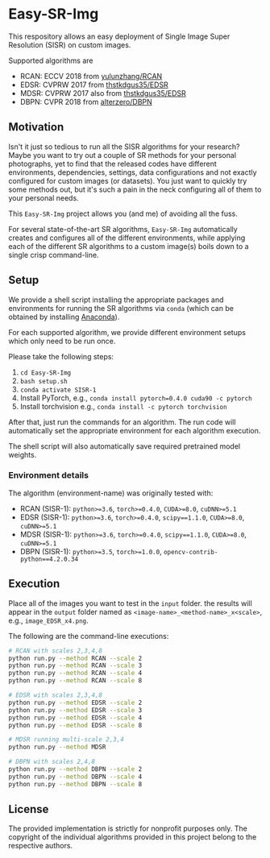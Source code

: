 # Easy-SR-Img
This respository allows an easy deployment of Single Image Super Resolution (SISR) on custom images.

Supported algorithms are
- RCAN: ECCV 2018 from [yulunzhang/RCAN](https://github.com/yulunzhang/RCAN)
- EDSR: CVPRW 2017 from [thstkdgus35/EDSR](https://github.com/thstkdgus35/EDSR-PyTorch)
- MDSR: CVPRW 2017 also from [thstkdgus35/EDSR](https://github.com/thstkdgus35/EDSR-PyTorch)
- DBPN: CVPR 2018 from [alterzero/DBPN](https://github.com/alterzero/DBPN-Pytorch)

## Motivation
Isn't it just so tedious to run all the SISR algorithms for your research?
Maybe you want to try out a couple of SR methods for your personal photographs, yet to find that the released codes have different environments, dependencies, settings, data configurations and not exactly configured for custom images (or datasets).
You just want to quickly try some methods out, but it's such a pain in the neck configuring all of them to your personal needs.

This `Easy-SR-Img` project allows you (and me) of avoiding all the fuss.

For several state-of-the-art SR algorithms, `Easy-SR-Img` automatically creates and configures all of the different environments, while applying each of the different SR algorithms to a custom image(s) boils down to a single crisp command-line.

## Setup
We provide a shell script installing the appropriate packages and environments for running the SR algorithms via `conda` (which can be obtained by installing [Anaconda](https://www.anaconda.com/)).

For each supported algorithm, we provide different environment setups which only need to be run once.

Please take the following steps: 
1. `cd Easy-SR-Img`
2. `bash setup.sh`
3. `conda activate SISR-1`
4. Install PyTorch, e.g., `conda install pytorch=0.4.0 cuda90 -c pytorch`
5. Install torchvision e.g., `conda install -c pytorch torchvision`

After that, just run the commands for an algorithm.
The run code will automatically set the appropriate environment for each algorithm execution.

The shell script will also automatically save required pretrained model weights.

### Environment details
The algorithm (environment-name) was originally tested with: 
- RCAN (SISR-1): `python>=3.6`, `torch>=0.4.0`, `CUDA>=8.0`, `cuDNN>=5.1`
- EDSR (SISR-1): `python>=3.6`, `torch>=0.4.0`, `scipy==1.1.0`, `CUDA>=8.0`, `cuDNN>=5.1`
- MDSR (SISR-1): `python>=3.6`, `torch>=0.4.0`, `scipy==1.1.0`, `CUDA>=8.0`, `cuDNN>=5.1`
- DBPN (SISR-1): `python>=3.5`, `torch>=1.0.0`, `opencv-contrib-python==4.2.0.34`

## Execution
Place all of the images you want to test in the `input` folder.
the results will appear in the `output` folder named as `<image-name>_<method-name>_x<scale>`, e.g., `image_EDSR_x4.png`.

The following are the command-line executions:

```bash
# RCAN with scales 2,3,4,8
python run.py --method RCAN --scale 2
python run.py --method RCAN --scale 3
python run.py --method RCAN --scale 4
python run.py --method RCAN --scale 8

# EDSR with scales 2,3,4,8
python run.py --method EDSR --scale 2
python run.py --method EDSR --scale 3
python run.py --method EDSR --scale 4
python run.py --method EDSR --scale 8

# MDSR running multi-scale 2,3,4
python run.py --method MDSR

# DBPN with scales 2,4,8
python run.py --method DBPN --scale 2
python run.py --method DBPN --scale 4
python run.py --method DBPN --scale 8
```

## License
The provided implementation is strictly for nonprofit purposes only. 
The copyright of the individual algorithms provided in this project belong to the respective authors.